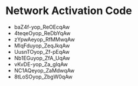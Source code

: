 # Network Activation Code
* baZ4f-yop_ReOEcqAw
* 4teqeOyop_ReDbYqAw
* zYpwAeyop_RfMMwqAw
* MIqFduyop_ZeqJkqAw
* UusnTOyop_Zf-pEqAw
* Nb1EGuyop_ZfA_UqAw
* vKvDE-yop_Za_gIqAw
* NC1AQeyop_ZaMdwqAw
* 8tLoSOyop_ZbgW0qAw